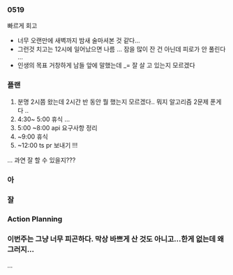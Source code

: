 ### 0519

빠르게 회고 

* 너무 오랜만에 새벽까지 밤새 술마셔본 것 같다...
* 그런것 치고는 12시에 일어났으면 나름 ... 잠을 많이 잔 건 아닌데 피로가 안 풀린다 ... 
* 인생의 목표 거창하게 남들 앞에 말했는데 _= 잘 살 고 있는지 모르겠다 

### 플랜 


1. 분명 2시쯤 왔는데 2시간 반 동안 뭘 했는지 모르겠다.. 뭐지 알고리즘 2문제 푼게 다 .. 
2. 4:30~ 5:00 휴식 ... 
3. 5:00 ~8:00 api 요구사항 정리 
4. ~9:00 휴식 
5. ~12:00 ts pr 보내기 !!! 

... 과연 잘 할 수 있을지???


### 아




### 잘



### Action Planning


### 이번주는 그냥 너무 피곤하다. 막상 바쁘게 산 것도 아니고...한게 없는데 왜 그러지...
...


